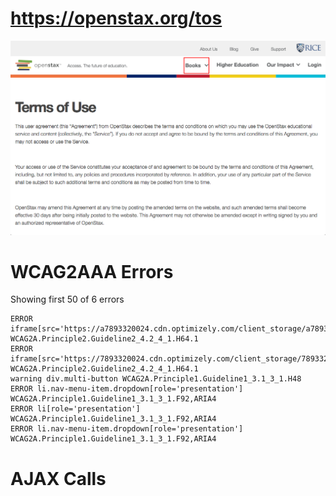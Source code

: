 # https://openstax.org/tos

![image](./screenshots/openstax.org_tos.png)

# WCAG2AAA Errors

Showing first 50 of 6 errors

```
ERROR iframe[src='https://a7893320024.cdn.optimizely.com/client_storage/a7893320024.html'] WCAG2A.Principle2.Guideline2_4.2_4_1.H64.1
ERROR iframe[src='https://7893320024.cdn.optimizely.com/client_storage/7893320024.html'] WCAG2A.Principle2.Guideline2_4.2_4_1.H64.1
warning div.multi-button WCAG2A.Principle1.Guideline1_3.1_3_1.H48
ERROR li.nav-menu-item.dropdown[role='presentation'] WCAG2A.Principle1.Guideline1_3.1_3_1.F92,ARIA4
ERROR li[role='presentation'] WCAG2A.Principle1.Guideline1_3.1_3_1.F92,ARIA4
ERROR li.nav-menu-item.dropdown[role='presentation'] WCAG2A.Principle1.Guideline1_3.1_3_1.F92,ARIA4
```

# AJAX Calls




